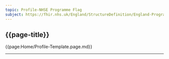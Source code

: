 ```yaml
---
topic: Profile-NHSE Programme Flag
subject: https://fhir.nhs.uk/England/StructureDefinition/England-ProgrammeFlag-RA
---
```

## {{page-title}}

{{page:Home/Profile-Template.page.md}}

---

